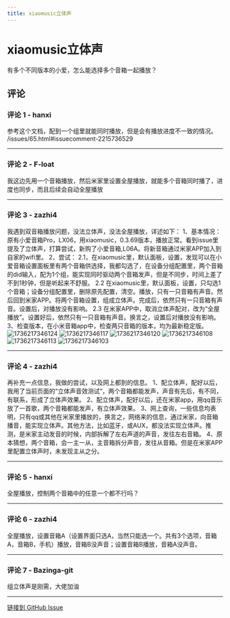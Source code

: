 ```yaml
---
title: xiaomusic立体声
---
```


# xiaomusic立体声

有多个不同版本的小爱，怎么能选择多个音箱一起播放？

## 评论


### 评论 1 - hanxi

参考这个文档，配到一个组里就能同时播放，但是会有播放进度不一致的情况。 /issues/65.html#issuecomment-2215736529

---

### 评论 2 - F-loat

我这边先用一个音箱播放，然后米家里设置全屋播放，就能多个音箱同时播了，进度也同步，而且后续会自动全屋播放

---

### 评论 3 - zazhi4

我遇到双音箱播放问题，没法立体声，没法全屋播放，详述如下：
1、基本情况：原有小爱音箱Pro，LX06，用xiaomusic，0.3.69版本，播放正常。看到issue里提及了立体声，打算尝试，新购了小爱音箱,L06A。将新音箱通过米家APP加入到自家的wifi里。
2、尝试：
2.1，在xiaomusic里，默认面板，设置，发现可以在小爱音箱设置面板里有两个音箱供选择，我都勾选了，在设备分组配置里，两个音箱的did输入，配为1个组，能实现同时驱动两个音箱发声，但是不同步，时间上差了不到1秒钟，但是听起来不舒服。
2.2 在xiaomusic里，默认面板，设置，只勾选1个音箱；设备分组配置里，删除原先配置，清空。播放，只有一只音箱有声音。然后回到米家APP。将两个音箱设置，组成立体声。完成后，依然只有一只音箱有声音。设置后，对播放没有影响。
2.3 在米家APP中，取消立体声配对，改为“全屋播放”。设置好后，依然只有一只音箱有声音。换言之，设置后对播放没有影响。
3、检查版本，在小米音箱app中，检查两只音箱的版本，均为最新稳定版。
![1736217346124](https://gproxy.hanxi.cc/proxy/user-attachments/assets/1fa61ded-0044-4577-8b3f-76d03bfe2453)
![1736217346117](https://gproxy.hanxi.cc/proxy/user-attachments/assets/ad3d13ea-0070-4fee-a2d8-814242efd9f8)
![1736217346120](https://gproxy.hanxi.cc/proxy/user-attachments/assets/6b43db2f-80fd-4aa7-97c7-3edaee304a5f)
![1736217346108](https://gproxy.hanxi.cc/proxy/user-attachments/assets/a274b712-d15b-4e6f-b036-c16e291b841f)
![1736217346113](https://gproxy.hanxi.cc/proxy/user-attachments/assets/194deb50-c0f6-4c09-a241-ab2360301c51)
![1736217346103](https://gproxy.hanxi.cc/proxy/user-attachments/assets/675e53fb-2f33-4c9f-9db2-39a969d549bf)




---

### 评论 4 - zazhi4

再补充一点信息，我做的尝试，以及网上都到的信息。
1、配立体声，配好以后，我用了当前页面的“立体声音效测试”，两个音箱都能发声，声音有先后，有不同，有联系，形成了立体声效果。
2、配立体声，配好以后，还在米家app，用qq音乐放了一首歌，两个音箱都能发声，有立体声效果。
3、网上查询，一些信息均表明，只有qq或其他在米家里播放的，换言之，网络来的信息，通过米家，向音箱播音，能实现立体声。其他方法，比如蓝牙，或AUX，都没法实现立体声。推测，是米家主动发音的时候，内部拆解了左右声道的声音，发往左右音箱。
4、原本猜想，两个音箱，会一主一从，主音箱拆分声音，发往从音箱。但是在米家APP里配置立体声时，未发现主从之分。

---

### 评论 5 - hanxi

全屋播放，控制两个音箱中的任意一个都不行吗？

---

### 评论 6 - zazhi4

全屋播放，设置音箱A（设置界面只选A，当然只能选一个。共有3个选项，音箱A，音箱B，手机）播放，音箱B没声音；设置音箱B播放，音箱A没声音。

---

### 评论 7 - Bazinga-git

组立体声是刚需，大佬加油

---
[链接到 GitHub Issue](https://github.com/hanxi/xiaomusic/issues/235)
